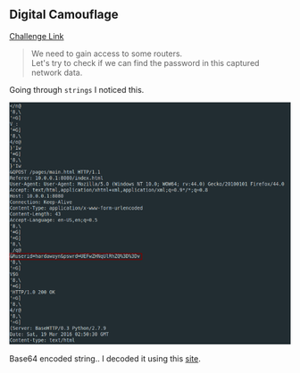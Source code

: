 **Digital Camouflage**
-------------
[Challenge Link](https://mega.nz/#!XDBDRAQD!4jRcJvAhMkaVaZCOT3z3zkyHre2KHfmkbCN5lYpiEoY)  

> We need to gain access to some routers.  
> Let's try to check if we can find the password in this captured network data.

Going through `strings` I noticed this.

![](images/camouflage.png)

Base64 encoded string.. I decoded it using this [site](https://www.base64decode.org/).
